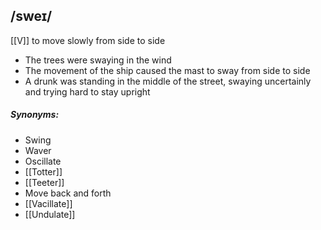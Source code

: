 ## /sweɪ/
[[V]]
to move slowly from side to side

- The trees were swaying in the wind
- The movement of the ship caused the mast to sway from side to side
- A drunk was standing in the middle of the street, swaying uncertainly and trying hard to stay upright

##### Synonyms:
- Swing
- Waver
- Oscillate
- [[Totter]]
- [[Teeter]]
- Move back and forth
- [[Vacillate]]
- [[Undulate]]
